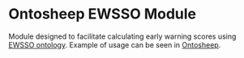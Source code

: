 # Ontosheep EWSSO Module

Module designed to facilitate calculating early warning scores using [EWSSO ontology](https://github.com/zcilia/ews-ontology).  Example of usage can be seen in [Ontosheep](https://github.com/jmwhorton/ontosheep).
